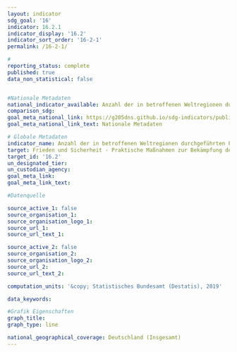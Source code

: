 ```yaml
---
layout: indicator                       
sdg_goal: '16'                       
indicator: 16.2.1                       
indicator_display: '16.2'                       
indicator_sort_order: '16-2-1'                       
permalink: /16-2-1/                       

#                       
reporting_status: complete                       
published: true                       
data_non_statistical: false                       


#Nationale Metadaten                       
national_indicator_available: Anzahl der in betroffenen Weltregionen durchgeführten Projekte zur Sicherung, Registrierung und Zerstörung von Kleinwaffen und leichten Waffen durch Deutschland                       
comparison_sdg:                       
goal_meta_national_link: https://g205dns.github.io/sdg-indicators/public/MetaDe/16.2..pdf
goal_meta_national_link_text: Nationale Metadaten                       

# Globale Metadaten                       
indicator_name: Anzahl der in betroffenen Weltregionen durchgeführten Projekte zur Sicherung, Registrierung und Zerstörung von Kleinwaffen und leichten Waffen durch Deutschland                       
target: Frieden und Sicherheit - Praktische Maßnahmen zur Bekämpfung der Proliferation, insbesondere von Kleinwaffen, ergreifen                       
target_id: '16.2'                       
un_designated_tier:                        
un_custodian_agency:                        
goal_meta_link:                        
goal_meta_link_text:                        

#Datenquelle                       

source_active_1: false                       
source_organisation_1:                        
source_organisation_logo_1:                        
source_url_1:                        
source_url_text_1:                        

source_active_2: false                       
source_organisation_2:                        
source_organisation_logo_2:                        
source_url_2:                        
source_url_text_2:                        

computation_units: '&copy; Statistisches Bundesamt (Destatis), 2019'                       

data_keywords:                        

#Grafik Eigenschaften                       
graph_title:                        
graph_type: line                       

national_geographical_coverage: Deutschland (Insgesamt)
---
```

